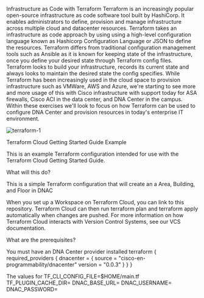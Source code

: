 
Infrastructure as Code with Terraform
Terraform is an increasingly popular open-source infrastructure as code software tool built by HashiCorp. It enables administrators to define, provision and manage infrastructure across multiple cloud and datacenter resources. Terraform takes an infrastructure as code approach by using using a high-level configuration language known as Hashicorp Configuration Language or JSON to define the resources. Terraform differs from traditional configuration management tools such as Ansible as it is known for keeping state of the infrastructure, once you define your desired state through Terraform config files. Terraform looks to build your infrastructure, records its current state and always looks to maintain the desired state the config specifies. 
While Terraform has been increasingly used in the cloud space to provision infrastructure such as VMWare, AWS and Azure, we're starting to see more and more usage of this with Cisco infrastructure with support today for ASA firewalls, Cisco ACI in the data center, and DNA Center in the campus. Within these exercises we'll look to focus on how Terraform can be used to configure DNA Center and provision resources in today's enterprise IT environment.

![terraform-1](https://user-images.githubusercontent.com/19711276/129751694-de8a16de-39cc-4b93-9b90-058e70763e00.gif)

Terraform Cloud Getting Started Guide Example

This is an example Terraform configuration intended for use with the Terraform Cloud Getting Started Guide.

What will this do?

This is a simple Terraform configuration that will create an a Area, Building, and Floor in DNAC

When you set up a Workspace on Terraform Cloud, you can link to this repository. Terraform Cloud can then run terraform plan and terraform apply automatically when changes are pushed. For more information on how Terraform Cloud interacts with Version Control Systems, see our VCS documentation.

What are the prerequisites?

You must have an DNA Center provider installed 
terraform {
  required_providers {
    dnacenter = {
      source = "cisco-en-programmability/dnacenter"
      version = "0.0.3"
    }
  }
}

The values for 
TF_CLI_CONFIG_FILE=$HOME/main.tf
TF_PLUGIN_CACHE_DIR=
DNAC_BASE_URL=
DNAC_USERNAME=
DNAC_PASSWORD=
